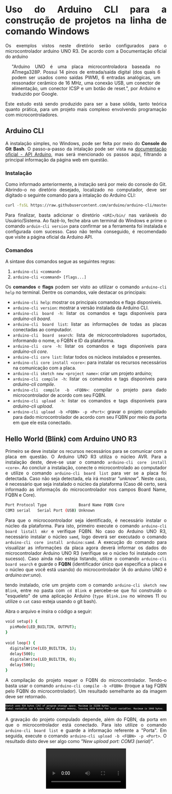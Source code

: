 <div align="justify">

# Uso do Arduino CLI para a construção de projetos na linha de comando Windows

Os exemplos vistos neste diretório serão configurados para o microcontrolador arduino UNO R3. De acordo com a Documentação oficial do arduino

<div style="padding: 0px 20px;">
"Arduino UNO é uma placa microcontroladora baseada no ATmega328P. Possui 14 pinos de entrada/saída digital (dos quais 6 podem ser usados ​​como saídas PWM), 6 entradas analógicas, um ressonador cerâmico de 16 MHz, uma conexão USB, um conector de alimentação, um conector ICSP e um botão de reset.", por Arduino e traduzido por Google.
</div>

Este estudo está sendo produzido para ser a base sólida, tanto teórica quanto prática, para um projeto mais complexo envolvendo programação com microcontroladores.

## Arduino CLI

A instalação simples, no Windows, pode ser feita por meio do **Console do Git Bash**. O passo-a-passo da intalação pode ser vista na [documentação oficial - API Arduino](https://arduino.github.io/arduino-cli/0.34/installation/), mas será mencionado os passos aqui, filtrando a principal informação da página web em questão.

### Instalação

Como informado anteriormente, a instação será por meio do console do Git. Abrindo-o no diretório desejado, localizado no computador, deve ser digitado o seguinte comando para a intalação do Arduino CLI:

```bash
curl -fsSL https://raw.githubusercontent.com/arduino/arduino-cli/master/install.sh | sh
```

Para finalizar, basta adicionar o diretório `<URI>/bin/` nas variáveis do Usuário/Sistema. Ao fazê-lo, feche abra um terminal do Windows e prime o comando `arduin-cli version` para confirmar se a ferramenta foi instalada e configurada com sucesso. Caso não tenha conseguido, é recomendado que visite a página oficial da Arduino API.

### Comandos

A sintaxe dos comandos segue as seguintes regras:

1. `arduino-cli <command>`
2. `arduino-cli <command> [flags...]`

Os **comandos** e **flags** podem ser visto ao utilizar o comando `arduino-cli help` no terminal. Dentre os comandos, vale destacar os principais:

* `arduino-cli help`: mostrar os principais comandos e flags disponíveis.
* `arduino-cli version`: mostrar a versão instalada da Arduino CLI.
* `arduino-cli board -h`: listar os comandos e tags disponíveis para *arduino-cli board*.
* `arduino-cli board list`: listar as informações de todas as placas conectadas ao computador.
* `arduino-cli board search`: lista de microcontroladores suportados, informando o nome, o FQBN e ID da plataforma.
* `arduino-cli core -h`: listar os comandos e tags disponíveis para *arduino-cli core*.
* `arduino-cli core list`: listar todos os núcleos instalados e presentes.
* `arduino-cli core install <core>`: para instalar os recursos necessários na comunicação com a placa.
* `arduino-cli sketch new <project name>`: criar um projeto arduino;
* `arduino-cli compile -h`: listar os comandos e tags disponíveis para *arduino-cli compile*.
* `arduino-cli compile -b <FQBN>`: compilar o projeto para dado microcontrolador de acordo com seu FQBN.
* `arduino-cli upload -h`: listar os comandos e tags disponíveis para *arduino-cli upload*.
* `arduino-cli upload -b <FQBN> -p <Port>`: gravar o projeto compilado para dado microcontrolador de acordo com seu FQBN por meio da porta em que ele esta conectado.

## Hello World (Blink) com Arduino UNO R3

Primeiro se deve instalar os recursos necessários para se comunicar com a placa em questão. O Arduino UNO R3 utiliza o núcleo AVR. Para a instalação deste, deve-se usar o comando `arduino-cli core install <core>`. Ao concluir a instalação, conecte o microcontrolado ao computador e utilize o comando `arduino-cli board list` para ver se a placa foi detectada. Caso não seja detectada, ela irá mostrar *"unknow"*. Neste caso, é necessário que seja instalado o núcleo da plataforma (Caso dê certo, será informado as informaçõs do microcontrolador nos campos Board Name, FQBN e Core).

```bash
Port Protocol Type              Board Name FQBN Core
COM3 serial   Serial Port (USB) Unknown
```

Para que o microcoontrolador seja identificado, é necessário instalar o núcleo da plataforma. Para isto, primeiro execute o comando `arduino-cli board listall mkr` e verifique FQBN. No caso do Arduino UNO R3, necessário instalar o núcleo `samd`, logo deverá ser executado o comando `arduino-cli core install arduino:samd`. A execução do comando para visualizar as informações da placa agora deverá informar os dados do microcontrolador Arduino UNO R3 (verifique se o núcleo foi instalado com sucesso). Caso ainda não esteja listando, utilize o comando `arduino-cli board search` e guarde o **FQBN** (identificador único que especifica a placa e o núcleo que você está usando) do microcontrolador (A do arduino UNO é *arduino:avr:uno*).

tendo instalado, crie um projeto com o comando `arduino-cli sketch new Blink`, entre no pasta com `cd Blink` e percebe-se que foi construído o "esqueleto" de uma aplicação Arduino (`type Blink.ino` no winows 11 ou utilize o `cat` caso esteja usando o git bash).

Abra o arquivo e insira o código a seguir:

```bash
void setup() {
  pinMode(LED_BUILTIN, OUTPUT);
}

void loop() {
  digitalWrite(LED_BUILTIN, 1);
  delay(500);
  digitalWrite(LED_BUILTIN, 0);
  delay(500);
}
```

A compilação do projeto requer o FQBN do microcontrolador. Tendo-o basta usar o comando `arduino-cli compile -b <FQBN>` (troque a tag FQBN pelo FQBN do microcontrolador). Um resultado semelhante ao da imagem deve ser retornado.

<div align="center">
<img src="../src/imgs/tutorials_helloWorld_compile.png" alt="resultado da compilação do programa Blink" />
</div>

A gravação do projeto compulado depende, além do FQBN, da porta em que o microcontrolador está conectado. Para isto utilize o comando `arduino-cli board list` e guarde a informação referente a "Porta". Em seguida, execute o comando `arduino-cli upload -b <FQBN> -p <Port>`. O resultado disto deve ser algo como *"New upload port: COM3 (serial)"*.

<div align="center">
  <video controls width="250">
    <source src="../src/videos/tutorials_Blink_upload_result.mp4" type="video/mp4" />
  </video>
</div>

</div>